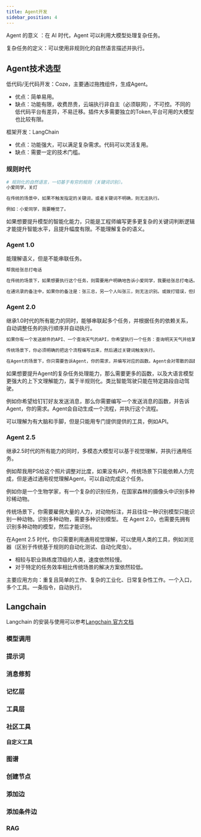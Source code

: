```yaml
---
title: Agent开发
sidebar_position: 4
---
```


Agent 的意义 ：在 AI 时代，Agent 可以利用大模型处理复杂任务。

复杂任务的定义：可以使用非规则化的自然语言描述并执行。


## Agent技术选型 

低代码/无代码开发：Coze，主要通过拖拽组件，生成Agent。

- 优点：简单易用。
- 缺点：功能有限，收费昂贵，云端执行非自主（必须联网），不可控。不同的低代码平台有差异，不易迁移。插件大多需要独立的Token,平台可用的大模型也比较有限。

框架开发：LangChain

- 优点：功能强大，可以满足复杂需求。代码可以灵活复用。
- 缺点：需要一定的技术门槛。


### 规则时代
```bash showLineNumbers
# 规则化的自然语言，一切基于有穷的规则（关键词识别）。
小爱同学，关灯

在传统的场景中，如果不触发指定的关键词，或者关键词不明确，则无法执行。

例如：小爱同学，我要睡觉了。
```
如果想要提升模型的智能化能力，只能是工程师编写更多更复杂的关键词判断逻辑才能提升智能水平，且提升幅度有限。不能理解复杂的语义。

### Agent 1.0 

能理解语义，但是不能串联任务。

```bash showLineNumbers
帮我给张总打电话

在传统的场景下，如果想要执行这个任务，则需要用户明确地告诉小爱同学，我要给张总打电话。并且你的通讯录中的人名需要是张总。不能有丝毫差异。

在通讯录的备注中，如果你的备注是：张三总，另一个人叫张三，则无法识别。或拨打错误，但是在大模型的加持下，可以识别出张三总，并拨打成功。
```

### Agent 2.0 

继承1.0时代的所有能力的同时，能够串联起多个任务，并根据任务的依赖关系，自动调整任务的执行顺序并自动执行。

```bash showLineNumbers
如果你有一个发送邮件的API、一个查询天气的API，你希望执行一个任务：查询明天天气并给某个联系人发邮件，邮件内容为天气预报。

传统场景下，你必须明确的把这个流程编写出来，然后通过关键词触发执行。

在Agent的场景下，你只需要告诉Agent，你的需求，并编写对应的函数。Agent会对零散的函数自动生成一个流程，并执行这个流程。
```

如果想要提升Agent的复杂任务处理能力，那么需要更多的函数，以及大语言模型更强大的上下文理解能力，属于半规则化。类比智能驾驶只能在特定路段自动驾驶。

例如你希望给钉钉好友发送消息，那么你需要编写一个发送消息的函数，并告诉Agent，你的需求。Agent会自动生成一个流程，并执行这个流程。

可以理解为有大脑和手脚，但是只能用专门提供提供的工具，例如API。

### Agent 2.5

继承2.5时代的所有能力的同时，多模态大模型可以基于视觉理解，并执行通用任务。

例如帮我用PS给这个照片调整对比度，如果没有API，传统场景下只能依赖人力完成，但是通过通用视觉理解Agent，可以自动完成这个任务。

例如你是一个生物学家，有一个复杂的识别任务，在国家森林的摄像头中识别多种珍稀动物。

传统场景下，你需要雇佣大量的人力，对动物标注，并且往往一种识别模型只能识别一种动物。识别多种动物，需要多种识别模型。
在 Agent 2.0，也需要先拥有识别多种动物的模型，然后才能识别。

在Agent 2.5 时代，你只需要利用通用视觉理解，可以使用人类的工具，例如浏览器（区别于传统基于规则的自动化测试、自动化爬虫）。

- 相较与职业熟练度顶级的人类，速度依然较慢。
- 对于特定的任务效率相比传统场景的解决方案依然较低。

主要应用方向：重复且简单的工作、复杂的工业化、日常复杂性工作。一个入口，多个工具。一条指令，自动执行。

## Langchain

Langchain 的安装与使用可以参考[Langchain 官方文档](https://python.langchain.com/docs/introduction/)

### 模型调用

### 提示词

### 消息修剪

### 记忆层

### 工具层

### 社区工具

#### 自定义工具

### 图谱

### 创建节点

### 添加边

### 添加条件边

### RAG
